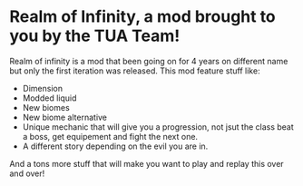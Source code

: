 # Realm of Infinity, a mod brought to you by the TUA Team!

Realm of infinity is a mod that been going on for 4 years on different name but only the first iteration was released. 
This mod feature stuff like:
- Dimension
- Modded liquid
- New biomes
- New biome alternative
- Unique mechanic that will give you a progression, not jsut the class beat a boss, get equipement and fight the next one.
- A different story depending on the evil you are in.

And a tons more stuff that will make you want to play and replay this over and over!

